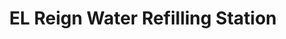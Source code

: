 ---
title: "EL Reign Water Refilling Station"
url: /silang-cavite/el-reign-water-refilling-station/
shop: water
---